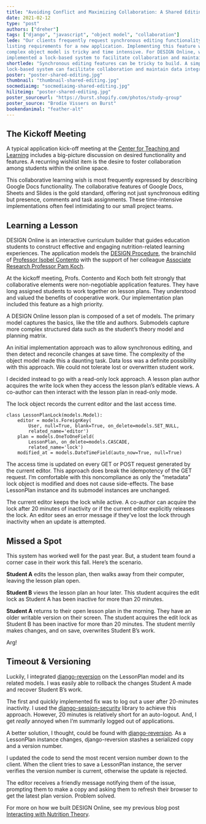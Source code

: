 ```yaml
---
title: "Avoiding Conflict and Maximizing Collaboration: A Shared Editing Approach"
date: 2021-02-12
type: "post"
authors: ["dreher"]
tags: ["django", "javascript", "object model", "collaboration"]
lede: "Our clients frequently request synchronous editing functionality when
listing requirements for a new application. Implementing this feature with a
complex object model is tricky and time intensive. For DESIGN Online, we
implemented a lock-based system to facilitate collaboration and maintain data integrity."
shortlede: "Synchronous editing features can be tricky to build. A simpler
lock-based system can facilitate collaboration and maintain data integrity."
poster: "poster-shared-editing.jpg"
thumbnail: "thumbnail-shared-editing.jpg"
socmediaimg: "socmediaimg-shared-editing.jpg"
hiliteimg: "poster-shared-editing.jpg"
poster_sourceurl: "https://burst.shopify.com/photos/study-group"
poster_source: "Brodie Vissers on Burst"
bookendanimal: "feather-alt"
---
```

## The Kickoff Meeting
A typical application kick-off meeting at the
[Center for Teaching and Learning](https://ctl.columbia.edu)
includes a big-picture discussion on desired functionality and features. A
recurring wishlist item is the desire to foster collaboration among students
within the online space.

This collaborative learning wish is most frequently expressed by describing
Google Docs functionality. The collaborative features of Google
Docs, Sheets and Slides is the gold standard, offering not just synchronous
editing but presence, comments and task assignments. These time-intensive
implementations often feel intimidating to our small project teams.

## Learning a Lesson
DESIGN Online is an interactive curriculum builder that guides education
students to construct effective and engaging nutrition-related learning
experiences. The application models the
[DESIGN Procedure](https://www.amazon.com/Nutrition-Education-Linking-Research-Practice-dp-1284168921/dp/1284168921/),
the brainchild of [Professor Isobel Contento](https://www.tc.columbia.edu/faculty/irc6/)
with the support of her colleague
[Associate Research Professor Pam Koch](https://www.tc.columbia.edu/faculty/pak14/).

At the kickoff meeting, Profs. Contento and Koch both felt strongly that
collaborative elements were non-negotiable application features. They have long
assigned students to work together on lesson plans. They understood and
valued the benefits of cooperative work. Our implementation plan included this
feature as a high priority.

A DESIGN Online lesson plan is composed of a set of models. The primary model
captures the basics, like the title and authors. Submodels capture more complex
structured data such as the student’s theory model and planning matrix.

An initial implementation approach was to allow synchronous editing, and then
detect and reconcile changes at save time. The complexity of the object model
made this a daunting task. Data loss was a definite possibility with this
approach. We could not tolerate lost or overwritten student work.

I decided instead to go with a read-only lock approach. A lesson plan author
acquires the write lock when they access the lesson plan’s editable views. A
co-author can then interact with the lesson plan in read-only mode.

The lock object records the current editor and the last access time.

```
class LessonPlanLock(models.Model):
    editor = models.ForeignKey(
        User, null=True, blank=True, on_delete=models.SET_NULL,
        related_name='editor')
    plan = models.OneToOneField(
        LessonPlan, on_delete=models.CASCADE,
        related_name='lock')
    modified_at = models.DateTimeField(auto_now=True, null=True)
```

The access time is updated on every GET or POST request generated by the current
editor. This approach does break the idempotency of the GET request. I’m
comfortable with this noncompliance as only the “metadata” lock object is
modified and does not cause side-effects. The base LessonPlan instance and its
submodel instances are unchanged.

The current editor keeps the lock while active. A co-author can acquire the lock
after 20 minutes of inactivity or if the current editor explicitly releases the
lock. An editor sees an error message if they’ve lost the lock through inactivity
when an update is attempted.

## Missed a Spot

This system has worked well for the past year. But, a student team found a
corner case in their work this fall. Here’s the scenario.

__Student A__ edits the lesson plan, then walks away from their
computer, leaving the lesson plan open.

__Student B__ views the lesson plan an hour later. This student
acquires the edit lock as Student A has been inactive for more than 20 minutes.

__Student A__ returns to their open lesson plan in the morning.
They have an older writable version on their screen. The student acquires the
edit lock as Student B has been inactive for more than 20 minutes. The student
merrily makes changes, and on save, overwrites Student B’s work.

Arg!

## Timeout &amp; Versioning

Luckily, I integrated
[django-reversion](https://django-reversion.readthedocs.io/en/stable/)
on the LessonPlan model and its related models. I was easily able to rollback
the changes Student A made and recover Student B’s work.

The first and quickly implemented fix was to log out a user after 20-minutes
inactivity. I used the
[django-session-security](https://github.com/yourlabs/django-session-security)
library to achieve this approach. However, 20 minutes is relatively short for
an auto-logout. And, I get *really* annoyed when I’m summarily logged out of
applications.

A better solution, I thought, could be found with
[django-reversion](https://django-reversion.readthedocs.io/en/stable/). As a
LessonPlan instance changes, django-reversion stashes a serialized copy and
a version number.

I updated the code to send the most recent version number down to the client.
When the client tries to save a LessonPlan instance, the server verifies
the version number is current, otherwise the update is rejected.

The editor receives a friendly message notifying them of the issue, prompting
them to make a copy and asking them to refresh their browser to get the latest
plan version. Problem solved.

For more on how we built DESIGN Online, see my previous blog post
[Interacting with Nutrition Theory](/articles/interactive-theory-model/).
